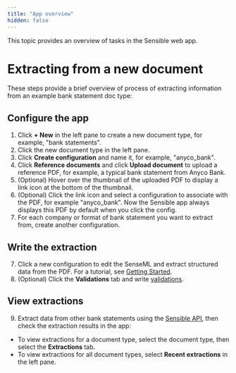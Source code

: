 ```yaml
---
title: "App overview"
hidden: false
---
```


This topic provides an overview of tasks in the Sensible web app.

Extracting from a new document
===

These steps provide a brief overview of process of extracting information from an example bank statement doc type:

Configure the app
-----

1. Click **+ New** in the left pane to create a new document type, for example, "bank statements".
2. Click the new document type in the left pane.
3. Click **Create configuration** and name it, for example, "anyco_bank".
4. Click **Reference documents** and click **Upload document** to upload a reference PDF, for example, a typical bank statement from Anyco Bank.
5. (Optional) Hover over the thumbnail of the uploaded PDF to display a link icon at the bottom of the thumbnail.
6. (Optional) Click the link icon and select a configuration to associate with the PDF, for example "anyco_bank". Now the Sensible app always displays this PDF by default when you click the config.
7. For each company or format of bank statement you want to extract from, create another configuration. 

Write the extraction
-----

7. Click a new configuration to edit the SenseML and extract structured data from the PDF. For a tutorial, see [Getting Started](doc:quickstart).
8. (Optional) Click the **Validations** tab and write [validations](doc:validate-extractions).

View extractions
-----

9. Extract data from other bank statements using the [Sensible API](https://docs.sensible.so/reference), then check the extraction results in the app:
  - To view extractions for a document type, select the document type, then select the **Extractions** tab.
  - To view extractions for all document types, select **Recent extractions** in the left pane.

